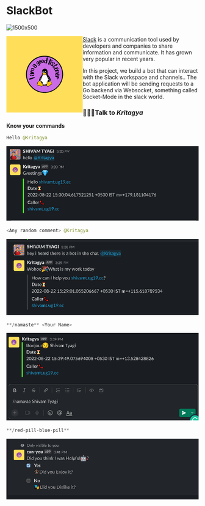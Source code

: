 # SlackBot
![1500x500](https://user-images.githubusercontent.com/60812924/189603160-e076f7ac-5f1f-45f1-bbe8-d3b0a021bbd9.jpeg)

<img align="left" width="200" height="200" src="Public/Inquiry_Listening_Sticker_(777__777px).png">

[Slack](https://slack.com/intl/en-se/) is a communication tool used by developers and companies to share information and communicate. It has grown very popular in recent years.

In this project, we  build a bot that can interact with the Slack workspace and channels.. The bot application will be sending requests to a Go backend via Websocket, something called Socket-Mode in the slack world.

### 👨‍👩‍👦Talk to *Kritagya*


**Know your commands**

```kotlin
Hello @Kritagya
```

![Untitled](Public/Untitled.png)

```kotlin
<Any random comment> @Kritagya
```

![Untitled](Public/Untitled%201.png)

```kotlin
**/namaste** <Your Name> 
```

![Untitled](Public/Untitled%202.png)

```kotlin
**/red-pill-blue-pill** 
```

![Untitled](Public/Untitled%203.png)
